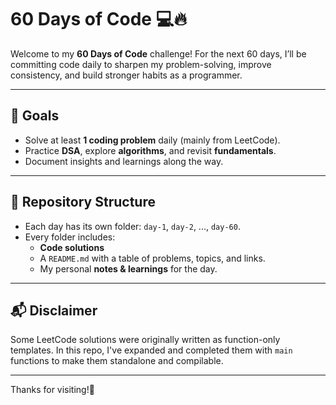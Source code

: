 # 60 Days of Code 💻🔥

Welcome to my **60 Days of Code** challenge! For the next 60 days, I’ll be committing code daily to sharpen my problem-solving, improve consistency, and build stronger habits as a programmer.

---

## 🚀 Goals

- Solve at least **1 coding problem** daily (mainly from LeetCode).
- Practice **DSA**, explore **algorithms**, and revisit **fundamentals**.
- Document insights and learnings along the way.

---

## 📁 Repository Structure

- Each day has its own folder: `day-1`, `day-2`, ..., `day-60`.
- Every folder includes:
  - **Code solutions**
  - A `README.md` with a table of problems, topics, and links.
  - My personal **notes & learnings** for the day.

---

## 📬 Disclaimer

Some LeetCode solutions were originally written as function-only templates. In this repo, I've expanded and completed them with `main` functions to make them standalone and compilable.

---

Thanks for visiting!🚀
